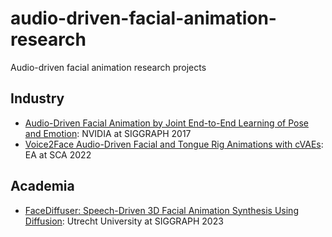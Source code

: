 # audio-driven-facial-animation-research
Audio-driven facial animation research projects 

## Industry 
- [Audio-Driven Facial Animation by Joint End-to-End Learning of Pose
and Emotion](https://research.nvidia.com/publication/2017-07_audio-driven-facial-animation-joint-end-end-learning-pose-and-emotion): NVIDIA at SIGGRAPH 2017
- [Voice2Face Audio-Driven Facial and Tongue Rig Animations with cVAEs](https://www.ea.com/seed/news/sca22-voice2face-audio-driven-facial-animation): EA at SCA 2022

## Academia
- [FaceDiffuser: Speech-Driven 3D Facial Animation Synthesis Using Diffusion](https://dl.acm.org/doi/10.1145/3623264.3624447): Utrecht University at SIGGRAPH 2023